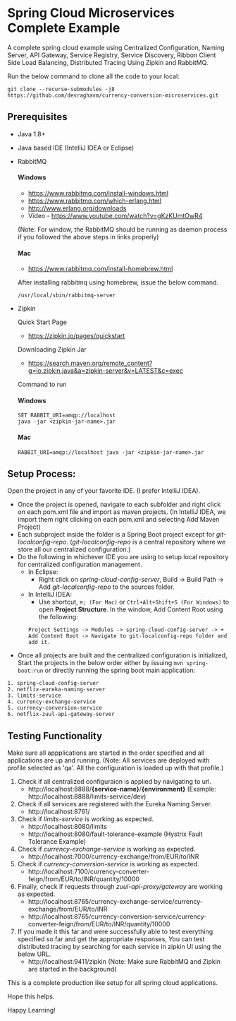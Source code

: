 # Spring Cloud Microservices Complete Example
A complete spring cloud example using Centralized Configuration, Naming Server, API Gateway, Service Registry, Service Discovery, Ribbon Client Side Load Balancing, Distributed Tracing Using Zipkin and RabbitMQ.

Run the below command to clone all the code to your local:
```
git clone --recurse-submodules -j8 https://github.com/devraghavm/currency-conversion-microservices.git
```

## Prerequisites
- Java 1.8+
- Java based IDE (IntelliJ IDEA or Eclipse)
- RabbitMQ
    #### Windows
    - https://www.rabbitmq.com/install-windows.html
    - https://www.rabbitmq.com/which-erlang.html
    - http://www.erlang.org/downloads
    - Video - https://www.youtube.com/watch?v=gKzKUmtOwR4
    
    (Note: For window, the RabbitMQ should be running as daemon process if you followed the above steps in links properly)

    #### Mac
    - https://www.rabbitmq.com/install-homebrew.html
    
    After installing rabbitmq using homebrew, issue the below command.
    ```
    /usr/local/sbin/rabbitmq-server
    ```
   
    
- Zipkin
    
    Quick Start Page
    - https://zipkin.io/pages/quickstart

    Downloading Zipkin Jar
    - https://search.maven.org/remote_content?g=io.zipkin.java&a=zipkin-server&v=LATEST&c=exec

    Command to run
    #### Windows
    ```
    SET RABBIT_URI=amqp://localhost 
    java -jar <zipkin-jar-name>.jar
    ```
    #### Mac
    ```
    RABBIT_URI=amqp://localhost java -jar <zipkin-jar-name>.jar 
    ```
## Setup Process:
Open the project in any of your favorite IDE. (I prefer IntelliJ IDEA).

- Once the project is opened, navigate to each subfolder and right click on each pom.xml file and import as maven projects. (In IntelliJ IDEA, we import them right clicking on each pom.xml and selecting Add Maven Project)
- Each subproject inside the folder is a Spring Boot project except for *git-localconfig-repo*. (*git-localconfig-repo* is a central repository where we store all our centralized configuration.)
- Do the following in whichever IDE you are using to setup local repository for centralized configuration management.
  - In Eclipse:
    - Right click on *spring-cloud-config-server*, Build -> Build Path -> Add *git-localconfig-repo* to the sources folder.
  - In IntelliJ IDEA:
    - Use shortcut, ```⌘; (For Mac)``` or ```Ctrl+Alt+Shift+S (For Windows)``` to open **Project Structure**. In the window, Add Content Root using the following:
    ```
    Project Settings -> Modules -> spring-cloud-config-server -> + Add Content Root -> Navigate to git-localconfig-repo folder and add it.
    ```
- Once all projects are built and the centralized configuration is initialized, Start the projects in the below order either by issuing ```mvn spring-boot:run``` or directly running the spring boot main application:
```
1. spring-cloud-config-server
2. netflix-eureka-naming-server
3. limits-service
4. currency-exchange-service
5. currency-conversion-service
6. netflix-zuul-api-gateway-server
```

## Testing Functionality

Make sure all appplications are started in the order specified and all applications are up and running. 
(Note: All services are deployed with profile selected as 'qa'. All the configuration is loaded up with that profile.)
1. Check if all centralized configuraion is applied by navigating to url.
    - http://localhost:8888/**{service-name}**/**{environment}** (Example: http://localhost:8888/limits-service/dev)
2. Check if all services are registered with the Eureka Naming Server.
    - http://localhost:8761/
3. Check if *limits-service* is working as expected.
    - http://localhost:8080/limits
    - http://localhost:8080/fault-tolerance-example (Hystrix Fault Tolerance Example)
4. Check if *currency-exchange-service* is working as expected.
    - http://localhost:7000/currency-exchange/from/EUR/to/INR
5. Check if *currency-conversion-service* is working as expected.
    - http://localhost:7100/currency-converter-feign/from/EUR/to/INR/quantity/10000
6. Finally, check if requests through *zuul-api-proxy/gateway* are working as expected.
    - http://localhost:8765/currency-exchange-service/currency-exchange/from/EUR/to/INR
    - http://localhost:8765/currency-conversion-service/currency-converter-feign/from/EUR/to/INR/quantity/10000
7. If you made it this far and were successfully able to test everything specified so far and get the appropriate responses, You can test distributed tracing by searching for each service in zipkin UI using the below URL.
    - http://localhost:9411/zipkin (Note: Make sure RabbitMQ and Zipkin are started in the background)
    
This is a complete production like setup for all spring cloud applications.

Hope this helps.

Happy Learning!

